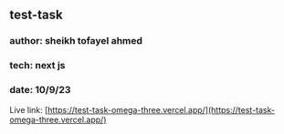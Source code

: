 
## test-task
### author: sheikh tofayel ahmed
### tech: next js
### date: 10/9/23


Live link: [https://test-task-omega-three.vercel.app/](https://test-task-omega-three.vercel.app/) 
